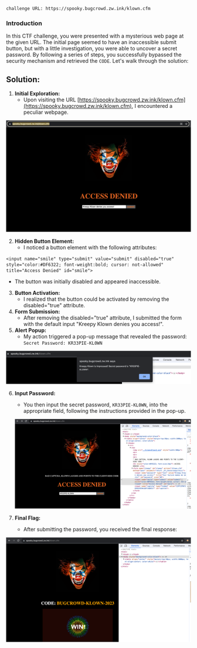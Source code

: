

```
challenge URL: https://spooky.bugcrowd.zw.ink/klown.cfm
```

### Introduction

In this CTF challenge, you were presented with a mysterious web page at the given URL. The initial page seemed to have an inaccessible submit button, but with a little investigation, you were able to uncover a secret password. By following a series of steps, you successfully bypassed the security mechanism and retrieved the `CODE`. Let's walk through the solution:

## Solution:

1. **Initial Exploration:** 
	* Upon visiting the URL [https://spooky.bugcrowd.zw.ink/klown.cfm](https://spooky.bugcrowd.zw.ink/klown.cfm), I encountered a peculiar webpage.

![#1](https://raw.githubusercontent.com/0xPb1/test1/main/_notes/Bugcrowd/Klown.cfm/Pasted%20image%2020231101223651.png)

2. **Hidden Button Element:**
	* I noticed a button element with the following attributes:

```
<input name="smile" type="submit" value="submit" disabled="true" style="color:#DF6322; font-weight:bold; cursor: not-allowed" title="Access Denied" id="smile">
```

* The button was initially disabled and appeared inaccessible.
	
3. **Button Activation:** 
	* I realized that the button could be activated by removing the disabled="true" attribute.
4. **Form Submission:**
	*  After removing the disabled="true" attribute, I submitted the form with the default input "Kreepy Klown denies you access!".
5. **Alert Popup:**
	* My action triggered a pop-up message that revealed the password:
		`Secret Password: KR33PIE-KL0WN`

![#2](https://raw.githubusercontent.com/0xPb1/test1/main/_notes/Bugcrowd/Klown.cfm/Pasted%20image%2020231101223939.png)

6. **Input Password:**
	* You then input the secret password, `KR33PIE-KL0WN`, into the appropriate field, following the instructions provided in the pop-up.
	
	![#3](https://raw.githubusercontent.com/0xPb1/test1/main/_notes/Bugcrowd/Pasted%20image%2020231101224233.png)

7. **Final Flag:** 
	- After submitting the password, you received the final response:

![#4](https://raw.githubusercontent.com/0xPb1/test1/main/_notes/Bugcrowd/Klown.cfm/Pasted%20image%2020231101224121.png)

